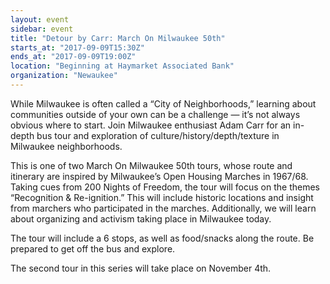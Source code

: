 ```yaml
---
layout: event
sidebar: event
title: "Detour by Carr: March On Milwaukee 50th"
starts_at: "2017-09-09T15:30Z"
ends_at: "2017-09-09T19:00Z"
location: "Beginning at Haymarket Associated Bank"
organization: "Newaukee"
---
```


While Milwaukee is often called a “City of Neighborhoods,” learning about communities outside of your own can be a challenge — it’s not always obvious where to start. Join Milwaukee enthusiast Adam Carr for an in-depth bus tour and exploration of culture/history/depth/texture in Milwaukee neighborhoods.

 This is one of two March On Milwaukee 50th tours, whose route and itinerary are inspired by Milwaukee’s Open Housing Marches in 1967/68. Taking cues from 200 Nights of Freedom, the tour will focus on the themes “Recognition & Re-ignition.” This will include historic locations and insight from marchers who participated in the marches. Additionally, we will learn about organizing and activism taking place in Milwaukee today.

 The tour will include a 6 stops, as well as food/snacks along the route. Be prepared to get off the bus and explore.

 The second tour in this series will take place on November 4th.
